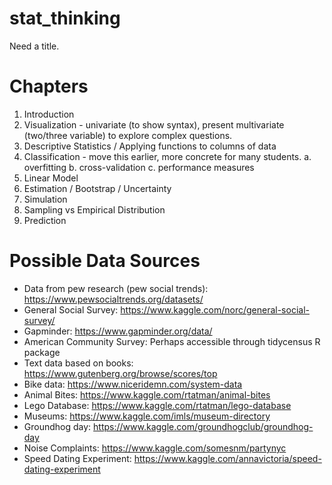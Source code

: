 # stat_thinking

Need a title.

# Chapters
1. Introduction
2. Visualization - univariate (to show syntax), present multivariate (two/three variable) to explore complex questions.
3. Descriptive Statistics / Applying functions to columns of data
11. Classification - move this earlier, more concrete for many students.
    a. overfitting
    b. cross-validation
    c. performance measures
9. Linear Model
7. Estimation / Bootstrap / Uncertainty
4. Simulation
5. Sampling vs Empirical Distribution
10. Prediction





# Possible Data Sources
- Data from pew research (pew social trends): https://www.pewsocialtrends.org/datasets/
- General Social Survey: https://www.kaggle.com/norc/general-social-survey/
- Gapminder: https://www.gapminder.org/data/
- American Community Survey: Perhaps accessible through tidycensus R package
- Text data based on books: https://www.gutenberg.org/browse/scores/top
- Bike data: https://www.niceridemn.com/system-data
- Animal Bites: https://www.kaggle.com/rtatman/animal-bites
- Lego Database: https://www.kaggle.com/rtatman/lego-database
- Museums: https://www.kaggle.com/imls/museum-directory
- Groundhog day: https://www.kaggle.com/groundhogclub/groundhog-day
- Noise Complaints: https://www.kaggle.com/somesnm/partynyc
- Speed Dating Experiment: https://www.kaggle.com/annavictoria/speed-dating-experiment

